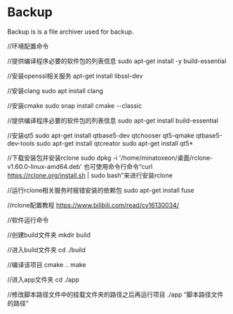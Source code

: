 # Backup

Backup is is a file archiver used for backup.

//环境配置命令

//提供编译程序必要的软件包的列表信息
sudo apt-get install -y build-essential

//安装openssl相关服务
apt-get install libssl-dev

//安装clang
sudo apt install clang

//安装cmake
sudo snap install cmake --classic

//提供编译程序必要的软件包的列表信息
sudo apt-get install build-essential

//安装qt5
sudo apt-get install qtbase5-dev qtchooser qt5-qmake qtbase5-dev-tools
sudo apt-get install qtcreator
sudo apt-get install qt5*

//下载安装包并安装rclone
sudo dpkg -i '/home/minatoxeon/桌面/rclone-v1.60.0-linux-amd64.deb' 
也可使用命令行命令“curl https://rclone.org/install.sh | sudo bash”来进行安装rclone

//运行rclone相关服务时报错安装的依赖包
sudo apt-get install fuse

//rclone配置教程
https://www.bilibili.com/read/cv16130034/

//软件运行命令

//创建build文件夹
mkdir build

//进入build文件夹
cd ./build

//编译该项目
cmake ..
make

//进入app文件夹
cd ./app

//修改脚本路径文件中的挂载文件夹的路径之后再运行项目
./app “脚本路径文件的路径”
